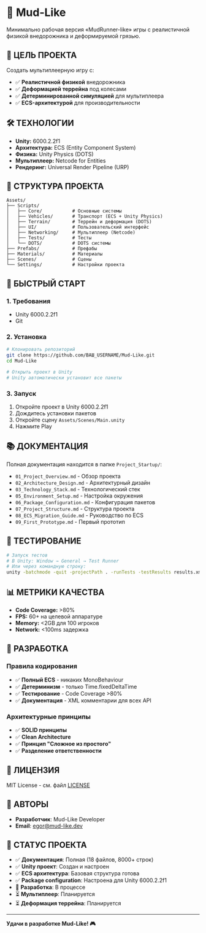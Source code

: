 # 🚗 Mud-Like

Минимально рабочая версия «MudRunner-like» игры с реалистичной физикой внедорожника и деформируемой грязью.

## 🎯 **ЦЕЛЬ ПРОЕКТА**

Создать мультиплеерную игру с:
- ✅ **Реалистичной физикой** внедорожника
- ✅ **Деформацией террейна** под колесами
- ✅ **Детерминированной симуляцией** для мультиплеера
- ✅ **ECS-архитектурой** для производительности

## 🛠️ **ТЕХНОЛОГИИ**

- **Unity:** 6000.2.2f1
- **Архитектура:** ECS (Entity Component System)
- **Физика:** Unity Physics (DOTS)
- **Мультиплеер:** Netcode for Entities
- **Рендеринг:** Universal Render Pipeline (URP)

## 📁 **СТРУКТУРА ПРОЕКТА**

```
Assets/
├── Scripts/
│   ├── Core/           # Основные системы
│   ├── Vehicles/       # Транспорт (ECS + Unity Physics)
│   ├── Terrain/        # Террейн и деформация (DOTS)
│   ├── UI/             # Пользовательский интерфейс
│   ├── Networking/     # Мультиплеер (Netcode)
│   ├── Tests/          # Тесты
│   └── DOTS/           # DOTS системы
├── Prefabs/            # Префабы
├── Materials/          # Материалы
├── Scenes/             # Сцены
└── Settings/           # Настройки проекта
```

## 🚀 **БЫСТРЫЙ СТАРТ**

### **1. Требования**
- Unity 6000.2.2f1
- Git

### **2. Установка**
```bash
# Клонировать репозиторий
git clone https://github.com/ВАШ_USERNAME/Mud-Like.git
cd Mud-Like

# Открыть проект в Unity
# Unity автоматически установит все пакеты
```

### **3. Запуск**
1. Откройте проект в Unity 6000.2.2f1
2. Дождитесь установки пакетов
3. Откройте сцену `Assets/Scenes/Main.unity`
4. Нажмите Play

## 📚 **ДОКУМЕНТАЦИЯ**

Полная документация находится в папке `Project_Startup/`:
- `01_Project_Overview.md` - Обзор проекта
- `02_Architecture_Design.md` - Архитектурный дизайн
- `03_Technology_Stack.md` - Технологический стек
- `05_Environment_Setup.md` - Настройка окружения
- `06_Package_Configuration.md` - Конфигурация пакетов
- `07_Project_Structure.md` - Структура проекта
- `08_ECS_Migration_Guide.md` - Руководство по ECS
- `09_First_Prototype.md` - Первый прототип

## 🧪 **ТЕСТИРОВАНИЕ**

```bash
# Запуск тестов
# В Unity: Window → General → Test Runner
# Или через командную строку:
unity -batchmode -quit -projectPath . -runTests -testResults results.xml
```

## 📊 **МЕТРИКИ КАЧЕСТВА**

- **Code Coverage:** >80%
- **FPS:** 60+ на целевой аппаратуре
- **Memory:** <2GB для 100 игроков
- **Network:** <100ms задержка

## 🤝 **РАЗРАБОТКА**

### **Правила кодирования**
- ✅ **Полный ECS** - никаких MonoBehaviour
- ✅ **Детерминизм** - только Time.fixedDeltaTime
- ✅ **Тестирование** - Code Coverage >80%
- ✅ **Документация** - XML комментарии для всех API

### **Архитектурные принципы**
- ✅ **SOLID принципы**
- ✅ **Clean Architecture**
- ✅ **Принцип "Сложное из простого"**
- ✅ **Разделение ответственности**

## 📄 **ЛИЦЕНЗИЯ**

MIT License - см. файл [LICENSE](LICENSE)

## 👥 **АВТОРЫ**

- **Разработчик**: Mud-Like Developer
- **Email**: egor@mud-like.dev

## 🎯 **СТАТУС ПРОЕКТА**

- ✅ **Документация**: Полная (18 файлов, 8000+ строк)
- ✅ **Unity проект**: Создан и настроен
- ✅ **ECS архитектура**: Базовая структура готова
- ✅ **Package configuration**: Настроена для Unity 6000.2.2f1
- 🔄 **Разработка**: В процессе
- ⏳ **Мультиплеер**: Планируется
- ⏳ **Деформация террейна**: Планируется

---

**Удачи в разработке Mud-Like! 🎮**
